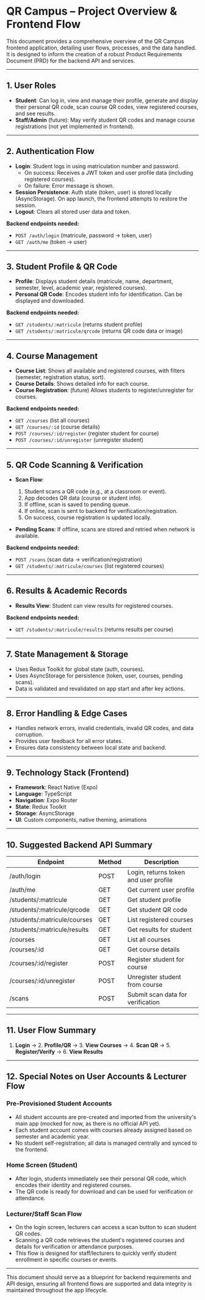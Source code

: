 # QR Campus – Project Overview & Frontend Flow

This document provides a comprehensive overview of the QR Campus frontend application, detailing user flows, processes, and the data handled. It is designed to inform the creation of a robust Product Requirements Document (PRD) for the backend API and services.

---

## 1. User Roles

- **Student**: Can log in, view and manage their profile, generate and display their personal QR code, scan course QR codes, view registered courses, and see results.
- **Staff/Admin** (future): May verify student QR codes and manage course registrations (not yet implemented in frontend).

---

## 2. Authentication Flow

- **Login**: Student logs in using matriculation number and password.
  - On success: Receives a JWT token and user profile data (including registered courses).
  - On failure: Error message is shown.
- **Session Persistence**: Auth state (token, user) is stored locally (AsyncStorage). On app launch, the frontend attempts to restore the session.
- **Logout**: Clears all stored user data and token.

**Backend endpoints needed:**

- `POST /auth/login` (matricule, password → token, user)
- `GET /auth/me` (token → user)

---

## 3. Student Profile & QR Code

- **Profile**: Displays student details (matricule, name, department, semester, level, academic year, registered courses).
- **Personal QR Code**: Encodes student info for identification. Can be displayed and downloaded.

**Backend endpoints needed:**

- `GET /students/:matricule` (returns student profile)
- `GET /students/:matricule/qrcode` (returns QR code data or image)

---

## 4. Course Management

- **Course List**: Shows all available and registered courses, with filters (semester, registration status, sort).
- **Course Details**: Shows detailed info for each course.
- **Course Registration**: (future) Allows students to register/unregister for courses.

**Backend endpoints needed:**

- `GET /courses` (list all courses)
- `GET /courses/:id` (course details)
- `POST /courses/:id/register` (register student for course)
- `POST /courses/:id/unregister` (unregister student)

---

## 5. QR Code Scanning & Verification

- **Scan Flow**:

  1. Student scans a QR code (e.g., at a classroom or event).
  2. App decodes QR data (course or student info).
  3. If offline, scan is saved to pending queue.
  4. If online, scan is sent to backend for verification/registration.
  5. On success, course registration is updated locally.

- **Pending Scans**: If offline, scans are stored and retried when network is available.

**Backend endpoints needed:**

- `POST /scans` (scan data → verification/registration)
- `GET /students/:matricule/courses` (list registered courses)

---

## 6. Results & Academic Records

- **Results View**: Student can view results for registered courses.

**Backend endpoints needed:**

- `GET /students/:matricule/results` (returns results per course)

---

## 7. State Management & Storage

- Uses Redux Toolkit for global state (auth, courses).
- Uses AsyncStorage for persistence (token, user, courses, pending scans).
- Data is validated and revalidated on app start and after key actions.

---

## 8. Error Handling & Edge Cases

- Handles network errors, invalid credentials, invalid QR codes, and data corruption.
- Provides user feedback for all error states.
- Ensures data consistency between local state and backend.

---

## 9. Technology Stack (Frontend)

- **Framework**: React Native (Expo)
- **Language**: TypeScript
- **Navigation**: Expo Router
- **State**: Redux Toolkit
- **Storage**: AsyncStorage
- **UI**: Custom components, native theming, animations

---

## 10. Suggested Backend API Summary

| Endpoint                     | Method | Description                           |
| ---------------------------- | ------ | ------------------------------------- |
| /auth/login                  | POST   | Login, returns token and user profile |
| /auth/me                     | GET    | Get current user profile              |
| /students/:matricule         | GET    | Get student profile                   |
| /students/:matricule/qrcode  | GET    | Get student QR code                   |
| /students/:matricule/courses | GET    | List registered courses               |
| /students/:matricule/results | GET    | Get results for student               |
| /courses                     | GET    | List all courses                      |
| /courses/:id                 | GET    | Get course details                    |
| /courses/:id/register        | POST   | Register student for course           |
| /courses/:id/unregister      | POST   | Unregister student from course        |
| /scans                       | POST   | Submit scan data for verification     |

---

## 11. User Flow Summary

1. **Login** → 2. **Profile/QR** → 3. **View Courses** → 4. **Scan QR** → 5. **Register/Verify** → 6. **View Results**

---

## 12. Special Notes on User Accounts & Lecturer Flow

### Pre-Provisioned Student Accounts

- All student accounts are pre-created and imported from the university's main app (mocked for now, as there is no official API yet).
- Each student account comes with courses already assigned based on semester and academic year.
- No student self-registration; all data is managed centrally and synced to the frontend.

### Home Screen (Student)

- After login, students immediately see their personal QR code, which encodes their identity and registered courses.
- The QR code is ready for download and can be used for verification or attendance.

### Lecturer/Staff Scan Flow

- On the login screen, lecturers can access a scan button to scan student QR codes.
- Scanning a QR code retrieves the student's registered courses and details for verification or attendance purposes.
- This flow is designed for staff/lecturers to quickly verify student enrollment in specific courses or events.

---

This document should serve as a blueprint for backend requirements and API design, ensuring all frontend flows are supported and data integrity is maintained throughout the app lifecycle.
